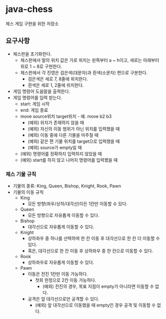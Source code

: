 # java-chess
체스 게임 구현을 위한 저장소

## 요구사항
* 체스판을 초기화한다.
    * 체스판에서 말의 위치 값은 가로 위치는 왼쪽부터 a ~ h이고, 세로는 아래부터 위로 1 ~ 8로 구현한다.
    * 체스판에서 각 진영은 검은색(대문자)과 흰색(소문자) 편으로 구분한다.
        * 검은색은 세로 7, 8줄에 위치한다.
        * 흰색은 세로 1, 2줄에 위치한다.
* 게임 명령어 도움말을 출력한다.
* 게임 명령어를 입력 받는다.
    * start: 게임 시작
    * end: 게임 종료
    * move source위치 target위치 - 예. move b2 b3
        * (예외) 위치가 존재하지 않을 때
        * (예외) 자신의 이동 범위가 아닌 위치를 입력했을 때
        * (예외) 이동 중에 다른 기물을 마주칠 때
        * (예외) 같은 편 기물 위치를 target으로 입력했을 때
        * (예외) source가 empty일 때
    * (예외) 명령어를 정확하지 입력하지 않았을 때
    * (예외) start를 하지 않고 나머지 명령어를 입력했을 때
    

### 체스 기물 규칙
 * 기물의 종류: King, Queen, Bishop, Knight, Rook, Pawn
 * 기물의 이동 규칙
     * King
         * 모든 방향(좌우/상하/대각선)이든 1칸만 이동할 수 있다.
     * Queen
         * 모든 방향으로 자유롭게 이동할 수 있다.
     * Bishop
         * 대각선으로 자유롭게 이동할 수 있다.
     * Knight
         * 상하좌우 중 하나를 선택하여 한 칸 이동 후 대각선으로 한 칸 더 이동할 수 있다.
         * 혹은, 대각선으로 한 칸 이동 후 상하좌우 중 한 칸으로 이동할 수 있다.
     * Rook
         * 상하좌우로 자유롭게 이동할 수 있다.
     * Pawn
         * 이동은 전진 1칸만 이동 가능하다.
             * 첫회 한정으로 2칸 이동 가능하다.
                * (예외) 전진의 경우, 목표 지점이 empty가 아니라면 이동할 수 없다.
         * 공격은 앞 대각선으로만 공격할 수 있다.
            * (예외) 앞 대각선으로 이동했을 때 empty인 경우 공격 및 이동할 수 없다.